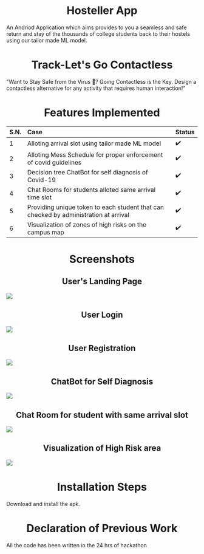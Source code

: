 <h1 align="center">Hosteller App</h1>
 An Andriod Application which aims provides to you a seamless and safe return and stay of the thousands of college students back to their hostels using our tailor made ML model.
 
 <h1 align="center">Track-Let's Go Contactless</h1>
"Want to Stay Safe from the Virus 🦠? Going Contactless is the Key. Design a contactless alternative for any activity that requires human interaction!"
 
<h1 align="center">Features Implemented</h1>

S.N. |Case | Status | 
:------------ | :-------------| :-------------| 
1| Alloting arrival slot using tailor made ML model | :heavy_check_mark: |
2| Alloting Mess Schedule for proper enforcement of covid guidelines | :heavy_check_mark: | 
3| Decision tree ChatBot for self diagnosis of Covid-19| :heavy_check_mark: | 
4| Chat Rooms for students alloted same arrival time slot| :heavy_check_mark: |
5| Providing unique token to each student that can checked by administration at arrival | :heavy_check_mark: |
6| Visualization of zones of high risks on the campus map | :heavy_check_mark: |


<h1 align="center">Screenshots</h1>
<h2 align="center">User's Landing Page</h2>
<img align="centre" src="https://github.com/tushar-amrit-6/Hosteller-App/blob/master/screenshots/WhatsApp%20Image%202021-02-28%20at%2012.24.59%20AM.jpeg" /><br>
<h2 align="center">User Login</h2>
<img align="centre" src="https://github.com/tushar-amrit-6/Hosteller-App/blob/master/screenshots/WhatsApp%20Image%202021-02-28%20at%2012.25.40%20AM.jpeg" /><br>
<h2 align="center">User Registration</h2>
<img align="centre" src="https://github.com/tushar-amrit-6/Hosteller-App/blob/master/screenshots/WhatsApp%20Image%202021-02-28%20at%2012.26.33%20AM.jpeg" /><br>
<h2 align="center">ChatBot for Self Diagnosis</h2>
<img align="centre" src="https://github.com/tushar-amrit-6/Hosteller-App/blob/master/screenshots/WhatsApp%20Image%202021-02-28%20at%2012.20.56%20AM.jpeg" /><br>
<h2 align="center">Chat Room for student with same arrival slot</h2>
<img align="centre" src="https://github.com/tushar-amrit-6/Hosteller-App/blob/master/screenshots/WhatsApp%20Image%202021-02-28%20at%2012.19.36%20AM.jpeg" /><br>
<h2 align="center">Visualization of High Risk area</h2>
<img align="centre" src="https://github.com/tushar-amrit-6/Hosteller-App/blob/master/screenshots/WhatsApp%20Image%202021-02-28%20at%2012.22.29%20AM.jpeg" /><br>


<h1 align="center">Installation Steps</h1>
Download and install the apk.

<h1 align="center">Declaration of Previous Work</h1>
All the code has been written in the 24 hrs of hackathon

